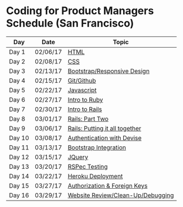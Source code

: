 # Coding for Product Managers Schedule (San Francisco)


| Day | Date | Topic |
|-----|-------|------|
| Day 1 | 02/06/17 | <a href="https://github.com/product-school/Lesson-1-HTML-CSS">HTML</a> |
| Day 2 | 02/08/17 | <a href="https://github.com/product-school/Lesson-2-CSS">CSS</a> |
| Day 3 | 02/13/17 | <a href="https://github.com/product-school/bootstrap-lesson">Bootstrap/Responsive Design</a>|
| Day 4 | 02/15/17 | <a href="https://github.com/product-school/git-and-github">Git/Github</a>|
| Day 5 | 02/22/17 | <a href="https://github.com/product-school/javascript-lesson">Javascript</a>|
| Day 6 | 02/27/17 | <a href="https://github.com/product-school/ruby-lesson">Intro to Ruby</a>|
| Day 7 | 02/30/17 | <a href="https://github.com/product-school/rails-lesson">Intro to Rails</a>|
| Day 8 | 03/01/17 | <a href="https://github.com/product-school/rails-pt2-lesson">Rails: Part Two</a>|
| Day 9 | 03/06/17 | <a href="https://github.com/product-school/rails-putting-it-all-together">Rails: Putting it all together<a>|
| Day 10 | 03/08/17 | <a href="https://github.com/product-school/rails-devise">Authentication with Devise</a>|
| Day 11 | 03/13/17 | <a href="https://github.com/product-school/bootstrap-rails">Bootstrap Integration</a>|
| Day 12 | 03/15/17 | <a href="https://github.com/product-school/jquery-lesson">JQuery</a>|
| Day 13 | 03/20/17 | <a href="https://github.com/product-school/unit-testing">RSPec Testing</a>|
| Day 14 | 03/22/17 | <a href="https://github.com/product-school/heroku-lesson">Heroku Deployment</a>|
| Day 15 | 03/27/17 | <a href="https://github.com/product-school/authorization-rails">Authorization & Foreign Keys</a>|
| Day 16 | 03/29/17 | <a href="https://github.com/product-school/overview">Website Review/Clean-Up/Debugging</a>|
